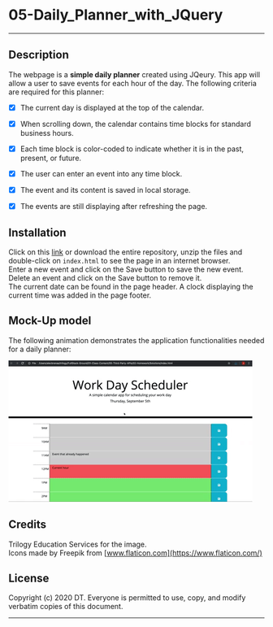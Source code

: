 # 05-Daily_Planner_with_JQuery
---

## Description 
The webpage is a __simple daily planner__ created using JQeury. This app will allow a user to save events for each hour of the day.
The following criteria are required for this planner:
- [X] The current day is displayed at the top of the calendar.  
- [X] When scrolling down, the calendar contains time blocks for standard business hours.  
- [X] Each time block is color-coded to indicate whether it is in the past, present, or future.  
- [X] The user can enter an event into any time block. 
- [X] The event and its content is saved in local storage. 
- [X] The events are still displaying after refreshing the page. 


## Installation

Click on this [link] or download the entire repository, unzip the files and double-click on `index.html` to see the page in an internet browser.  
Enter a new event and click on the Save button to save the new event. Delete an event and click on the Save button to remove it.  
The current date can be found in the page header. 
A clock displaying the current time was added in the page footer.


## Mock-Up model

The following animation demonstrates the application functionalities needed for a daily planner:

![day planner demo](./assets/images/05-third-party-apis-homework-demo.gif)

## Credits

Trilogy Education Services for the image.  
Icons made by Freepik from [www.flaticon.com](https://www.flaticon.com/)


## License

Copyright (c) 2020 DT. Everyone is permitted to use, copy, and modify verbatim copies of this document.

---
[link]: https://delph-sunny.github.io/05-Daily_Planner_with_JQuery/
